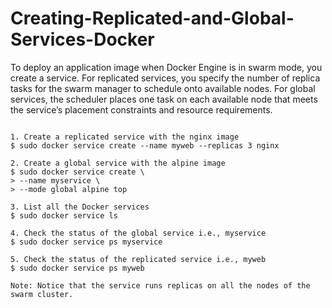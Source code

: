 # Creating-Replicated-and-Global-Services-Docker

To deploy an application image when Docker Engine is in swarm mode, you create a service. For replicated services, you specify the number of replica tasks for the swarm manager to schedule onto available nodes. For global services, the scheduler places one task on each available node that meets the service’s placement constraints and resource requirements.

```

1. Create a replicated service with the nginx image
$ sudo docker service create --name myweb --replicas 3 nginx

2. Create a global service with the alpine image
$ sudo docker service create \
> --name myservice \
> --mode global alpine top

3. List all the Docker services
$ sudo docker service ls

4. Check the status of the global service i.e., myservice
$ sudo docker service ps myservice

5. Check the status of the replicated service i.e., myweb
$ sudo docker service ps myweb

Note: Notice that the service runs replicas on all the nodes of the swarm cluster.

```
